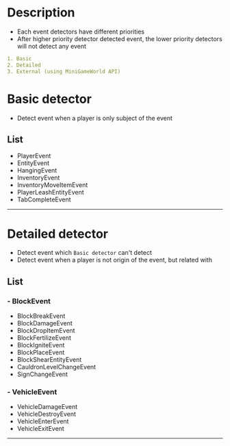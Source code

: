 # Description
- Each event detectors have different priorities
- After higher priority detector detected event, the lower priority detectors will not detect any event
```yaml
1. Basic
2. Detailed
3. External (using MiniGameWorld API)
```

# Basic detector
- Detect event when a player is only subject of the event

## List
- PlayerEvent
- EntityEvent
- HangingEvent
- InventoryEvent
- InventoryMoveItemEvent
- PlayerLeashEntityEvent
- TabCompleteEvent

---

# Detailed detector
- Detect event which `Basic detector` can't detect
- Detect event when a player is not origin of the event, but related with

## List

### - BlockEvent
- BlockBreakEvent
- BlockDamageEvent
- BlockDropItemEvent
- BlockFertilizeEvent
- BlockIgniteEvent
- BlockPlaceEvent
- BlockShearEntityEvent
- CauldronLevelChangeEvent
- SignChangeEvent

### - VehicleEvent
- VehicleDamageEvent
- VehicleDestroyEvent
- VehicleEnterEvent
- VehicleExitEvent

---
<!-- 
# Custom Detectable detector
- There are two ways to process undetectable events
- If you handle a undetectable event, you need to make sure the event is related with your minigame, because undetectable event will be passed the event to the minigame even if the event is not related with your minigame
- If need event already detectable by `API event detector` for some reason(e.g. performance(e.g. PlayerMoveEvent)), make sure that `useEventDetector` setting to `false` (ref: `PlayerMoveEvent` of [Parkour](https://github.com/MiniGameWorlds/AllMiniGames/blob/main/src/com/worldbiomusic/allgames/games/solobattle/parkour/Parkour.java))


## First method
- Add `setting().addCustomDetectableEvent(EventYouWant.class);` in constructor
```java
public class YourMiniGame extends SoloMiniGame implements Listener {
	public YourMiniGame() {
		super("YourMiniGame", 60, 10);

		// add custom detectable event
		setting().addCustomDetectableEvent(WeatherChangeEvent.class);
	}

	@Override
	protected void onEvent(Event event) {
		if (event instanceof WeatherChangeEvent) {
			WeatherChangeEvent e = (WeatherChangeEvent) event;
			e.getWorld().setWeatherDuration(1);
		}
	}
}
```


## Second method
- If a event passed to the `minigame.passEvent()` from the event listener, you can process the event you want in the `onEvent()` of your minigame class
- **If event could contain any player, check the player is playing your minigame before pass event with `passEvent()`**
```java
public class CommonListener implements Listener {
	MiniGame minigame;

	public CommonListener() {
        // register listener to plugin manager
        Bukkit.getPluginManager().registerEvents(this, YourPluginMain);

		// register minigame
		MiniGameWorld mw = MiniGameWorld.create("x.x.x");
		minigame = new FitTool();
		mw.registerGame(minigame);
	}

	@EventHandler
	public void onWeatherChanged(WeatherChangeEvent e) {
		// pass undetectable event: event will be passed to the minigame.onEvent()
		this.minigame.passEvent(e);
	}
	
	@EventHandler
	public void onProjectileHit(ProjectileHitEvent e) {
		// pass undetectable event: event will be passed to the minigame.onEvent()
		this.minigame.passEvent(e);
	}
	
	@EventHandler
	public void onProjectileHit(ProjectileHitEvent e) {
		// check player if event could contains players 
		if (e.getEntity().getShooter() instanceof Player) {
			Player shooter = (Player) e.getEntity().getShooter();
			
			// check player is playing your minigame
			if (minigame.containsPlayer(shooter)) {
				this.minigame.passEvent(e);
			}
		}
	}
}
```



## Third method
- Implements `Listener` and register to bukkit plugin manager and make event handler method in your minigame class, then pass event to `passEvent()`
- **If event could contain any player, check the player is playing your minigame before pass event with `passEvent()`**
- **NEVER process event directly in event handler method**
- **NEVER pass event directly to onEvent() in event handler method, but pass to only passEvent()**
```java
public class YourMiniGame extends SoloMiniGame implements Listener {

	public YourMiniGame() {
		super("YourMiniGame", 60, 10);

        // register listener to plugin manager
        Bukkit.getPluginManager().registerEvents(this, YourPluginMain);
	}

	@Override
	protected void onEvent(Event event) {
		if (event instanceof WeatherChangeEvent) {
			WeatherChangeEvent e = (WeatherChangeEvent) event;
			e.getWorld().setWeatherDuration(1);
		} else if (event instanceof ProjectileHitEvent) {
			ProjectileHitEvent e = (ProjectileHitEvent) event;
			
			// no need to check entity type, because entity checked before in "onProjectileHit()"
			Player shooter = (Player) e.getEntity().getShooter();
			shooter.sendMessage("You shoot something!");
		}
	}

	@EventHandler
	public void onWeatherChanged(WeatherChangeEvent e) {
        // NEVER process event here
		// pass the event to passEvent() (NEVER pass to the onEvent() directly)
		passEvent(e);
	}
	
	@EventHandler
	public void onProjectileHit(ProjectileHitEvent e) {
		// check player if event could contains players 
		if (e.getEntity().getShooter() instanceof Player) {
			Player shooter = (Player) e.getEntity().getShooter();
			
			// check player is playing your minigame
			if (minigame.containsPlayer(shooter)) {
				this.minigame.passEvent(e);
			}
		}
	}
}
```
 If process in event handler method or pass to the onEvent(), some problems are occurrs
1. Can not preprocess in onEvent() of frame class (super class)
2. Can not check minigame has started


---

# For performance
- `MiniGameWorld` default detector is a little slow because, detects almost events to pass to the minigames
- For better performance, you have to follow below method

## Example
1. Set `useEventDetector` setting to **false** in the constructor
2. Implements **Listener** and register
```java
public class Parkour extends SoloBattleMiniGame implements Listener {

	public Parkour() {
		super("Parkour", 2, 10, 60 * 5, 15);

		// set "useEventDetector" setting to false
		setting().setUseEventDetector(false);
		
		// register this listener to plugin manager
		Bukkit.getServer().getPluginManager().registerEvents(this, AllMiniGamesMain.getInstance());
	}
}
```

3. Make event handler method for specific event
(if player related with event need to process, check the player is playing your minigame)
4. After then, **must** pass the event using `passEvent()` method
```java
@EventHandler
public void onPlayerMove(PlayerMoveEvent event) {
	PlayerMoveEvent e = (PlayerMoveEvent) event;
	
	// check player is playing this minigame
	if (containsPlayer(e.getPlayer())) {
		passEvent(event);
	}
}
```

5. Process event in `onEvent()` method with better performance
```java
@Override
protected void onEvent(Event event) {
	if (event instanceof PlayerMoveEvent) {
		// process event with better performance
	}
}
```









 -->
